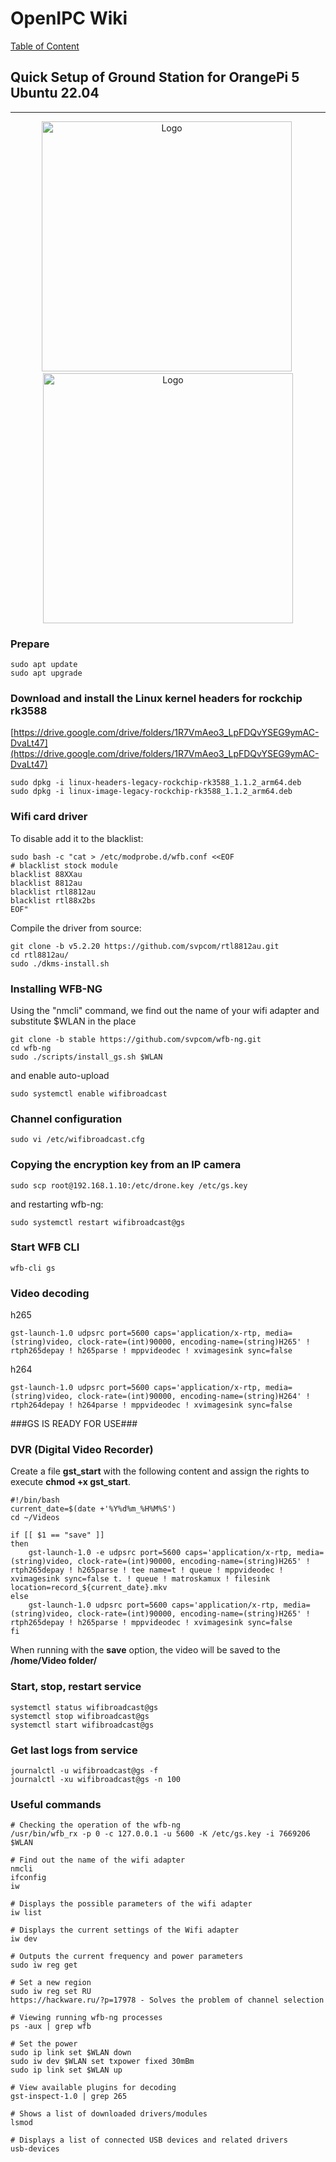 # OpenIPC Wiki

[Table of Content](../README.md)

## Quick Setup of Ground Station for OrangePi 5 Ubuntu 22.04

---

<p align="center">
  <img src="../images/pi5-plus.png?raw=true" alt="Logo" style="height:400px;"/> 
  <img src="../images/pi-5.png?raw=true" alt="Logo" style="height:400px;"/>
</p>

### Prepare

```
sudo apt update
sudo apt upgrade
```

### Download and install the Linux kernel headers for rockchip rk3588

[https://drive.google.com/drive/folders/1R7VmAeo3_LpFDQvYSEG9ymAC-DvaLt47](https://drive.google.com/drive/folders/1R7VmAeo3_LpFDQvYSEG9ymAC-DvaLt47)

```
sudo dpkg -i linux-headers-legacy-rockchip-rk3588_1.1.2_arm64.deb
sudo dpkg -i linux-image-legacy-rockchip-rk3588_1.1.2_arm64.deb
```

### Wifi card driver

To disable add it to the blacklist:

```
sudo bash -c "cat > /etc/modprobe.d/wfb.conf <<EOF
# blacklist stock module
blacklist 88XXau
blacklist 8812au
blacklist rtl8812au
blacklist rtl88x2bs
EOF"
```

Compile the driver from source:

```
git clone -b v5.2.20 https://github.com/svpcom/rtl8812au.git
cd rtl8812au/
sudo ./dkms-install.sh
```

### Installing WFB-NG

Using the "nmcli" command, we find out the name of your wifi adapter and substitute $WLAN in the place

```
git clone -b stable https://github.com/svpcom/wfb-ng.git
cd wfb-ng
sudo ./scripts/install_gs.sh $WLAN
```

and enable auto-upload

```
sudo systemctl enable wifibroadcast
```

### Channel configuration

```
sudo vi /etc/wifibroadcast.cfg
```

### Copying the encryption key from an IP camera

```
sudo scp root@192.168.1.10:/etc/drone.key /etc/gs.key
```

and restarting wfb-ng:

```
sudo systemctl restart wifibroadcast@gs
```

### Start WFB CLI

```
wfb-cli gs
```

### Video decoding

h265

```
gst-launch-1.0 udpsrc port=5600 caps='application/x-rtp, media=(string)video, clock-rate=(int)90000, encoding-name=(string)H265' ! rtph265depay ! h265parse ! mppvideodec ! xvimagesink sync=false
```

h264

```
gst-launch-1.0 udpsrc port=5600 caps='application/x-rtp, media=(string)video, clock-rate=(int)90000, encoding-name=(string)H264' ! rtph264depay ! h264parse ! mppvideodec ! xvimagesink sync=false
```

###GS IS READY FOR USE###

### DVR (Digital Video Recorder)

Create a file **gst_start** with the following content and assign the rights to execute **chmod +x gst_start**.

```
#!/bin/bash
current_date=$(date +'%Y%d%m_%H%M%S')
cd ~/Videos

if [[ $1 == "save" ]]
then
	gst-launch-1.0 -e udpsrc port=5600 caps='application/x-rtp, media=(string)video, clock-rate=(int)90000, encoding-name=(string)H265' ! rtph265depay ! h265parse ! tee name=t ! queue ! mppvideodec ! xvimagesink sync=false t. ! queue ! matroskamux ! filesink location=record_${current_date}.mkv
else
	gst-launch-1.0 udpsrc port=5600 caps='application/x-rtp, media=(string)video, clock-rate=(int)90000, encoding-name=(string)H265' ! rtph265depay ! h265parse ! mppvideodec ! xvimagesink sync=false
fi

```

When running with the **save** option, the video will be saved to the **/home/Video folder/**

### Start, stop, restart service

```
systemctl status wifibroadcast@gs
systemctl stop wifibroadcast@gs
systemctl start wifibroadcast@gs
```

### Get last logs from service

```
journalctl -u wifibroadcast@gs -f
journalctl -xu wifibroadcast@gs -n 100
```

### Useful commands

```
# Checking the operation of the wfb-ng
/usr/bin/wfb_rx -p 0 -c 127.0.0.1 -u 5600 -K /etc/gs.key -i 7669206 $WLAN

# Find out the name of the wifi adapter
nmcli
ifconfig
iw

# Displays the possible parameters of the wifi adapter
iw list

# Displays the current settings of the Wifi adapter
iw dev

# Outputs the current frequency and power parameters
sudo iw reg get

# Set a new region
sudo iw reg set RU
https://hackware.ru/?p=17978 - Solves the problem of channel selection

# Viewing running wfb-ng processes
ps -aux | grep wfb

# Set the power
sudo ip link set $WLAN down
sudo iw dev $WLAN set txpower fixed 30mBm
sudo ip link set $WLAN up

# View available plugins for decoding
gst-inspect-1.0 | grep 265

# Shows a list of downloaded drivers/modules
lsmod

# Displays a list of connected USB devices and related drivers
usb-devices
```
